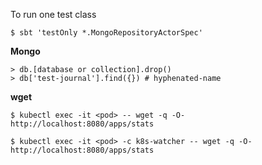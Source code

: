 To run one test class

```
$ sbt 'testOnly *.MongoRepositoryActorSpec'
```

**Mongo**

```
> db.[database or collection].drop()
> db['test-journal'].find({}) # hyphenated-name

```

**wget**

```
$ kubectl exec -it <pod> -- wget -q -O- http://localhost:8080/apps/stats

$ kubectl exec -it <pod> -c k8s-watcher -- wget -q -O- http://localhost:8080/apps/stats
```
